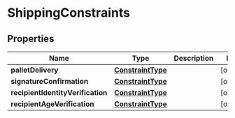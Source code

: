 # ShippingConstraints

## Properties
Name | Type | Description | Notes
------------ | ------------- | ------------- | -------------
**palletDelivery** | [**ConstraintType**](ConstraintType.md) |  |  [optional]
**signatureConfirmation** | [**ConstraintType**](ConstraintType.md) |  |  [optional]
**recipientIdentityVerification** | [**ConstraintType**](ConstraintType.md) |  |  [optional]
**recipientAgeVerification** | [**ConstraintType**](ConstraintType.md) |  |  [optional]
